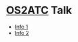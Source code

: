 # [OS2ATC] Talk

+ [Info 1][OS2ATC]
+ [Info 2](https://www.bagevent.com/event/7009160)

 [OS2ATC]: https://xcalibyte.com.cn/xinwen-huodong/os2atc-2020-jingcaihuigu
